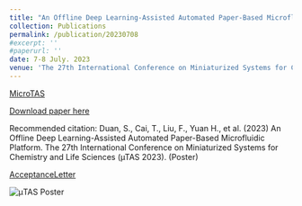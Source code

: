 ```yaml
---
title: "An Offline Deep Learning-Assisted Automated Paper-Based Microfluidic Platform"
collection: Publications
permalink: /publication/20230708
#excerpt: ''
#paperurl: ''
date: 7-8 July. 2023
venue: 'The 27th International Conference on Miniaturized Systems for Chemistry and Life Sciences (µTAS 2023)'
---
```


[MicroTAS](https://microtas2023.org/)

[Download paper here](https://github.com/EnderHangYuan/EnderHangYuan.github.io/blob/master/_publications/2023-7-8-An%20Offline%20Deep%20Learning-Assisted%20Automated%20Paper-Based%20Microfluidic%20Platform.pdf)

Recommended citation: Duan, S., Cai, T., Liu, F., Yuan H., et al. (2023) An Offline Deep Learning-Assisted Automated Paper-Based Microfluidic Platform. The 27th International Conference on Miniaturized Systems for Chemistry and Life Sciences (µTAS 2023). (Poster)

[AcceptanceLetter](https://github.com/EnderHangYuan/EnderHangYuan.github.io/blob/master/_publications/MicroTAS2023_AcceptanceLetter.pdf)

![μTAS Poster](https://github.com/EnderHangYuan/EnderHangYuan.github.io/assets/98693538/49e2f53a-d72c-40c1-b765-45fc3dfd9b09)
